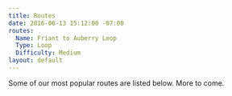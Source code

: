 ```yaml
---
title: Routes
date: 2016-06-13 15:12:00 -07:00
routes:
  Name: Friant to Auberry Loop
  Type: Loop
  Difficulty: Medium
layout: default
---
```


Some of our most popular routes are listed below. More to come.